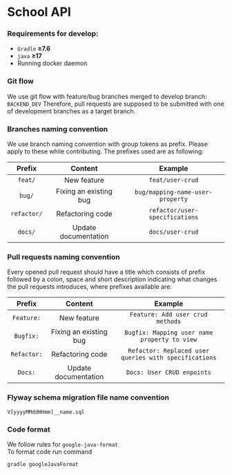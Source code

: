 # School API

### Requirements for develop:
- `Gradle` **&ge;7.6**
- `java` **&ge;17**
- Running docker daemon

### Git flow

We use git flow with feature/bug branches merged to develop branch: `BACKEND_DEV` Therefore, pull requests are supposed to be submitted with one of development branches as a target branch.

### Branches naming convention

We use branch naming convention with group tokens as prefix. Please apply to these while contributing. The prefixes used are as following:

|   Prefix    |        Content         |             Example              |
| :---------: | :--------------------: |:--------------------------------:|
|   `feat/`   |      New feature       |         `feat/user-crud`         |
|   `bug/`    | Fixing an existing bug | `bug/mapping-name-user-property` |
| `refactor/` |    Refactoring code    |  `refactor/user-specifications`  |
|   `docs/`   |  Update documentation  |         `docs/user-crud`         |


### Pull requests naming convention

Every opened pull request should have a title which consists of prefix followed by a colon, space and short description indicating what changes the pull requests introduces, where prefixes available are:

|   Prefix   |        Content         |                        Example                        |
| :--------: | :--------------------: |:-----------------------------------------------------:|
| `Feature:` |      New feature       |           `Feature: Add user crud methods`            |
| `Bugfix:`  | Fixing an existing bug |     `Bugfix: Mapping user name property to view`      |
| `Refactor:`|    Refactoring code    | `Refactor: Replaced user queries with specifications` |
|  `Docs:`   |  Update documentation  |              `Docs: User CRUD enpoints`               |

### Flyway schema migration file name convention
`V[yyyyMMddHHmm]__name.sql`

### Code format
We follow rules for `google-java-format`\
To format code run command
```
gradle googleJavaFormat
```
